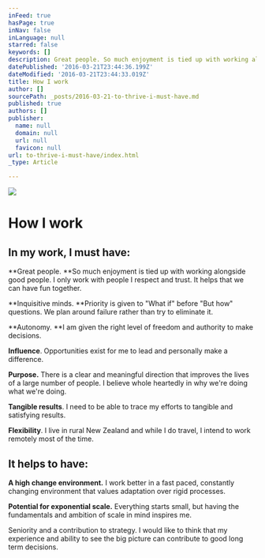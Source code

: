 ```yaml
---
inFeed: true
hasPage: true
inNav: false
inLanguage: null
starred: false
keywords: []
description: Great people. So much enjoyment is tied up with working alongside good people. I only work with people I respect and trust. It helps that we can have fun together.
datePublished: '2016-03-21T23:44:36.199Z'
dateModified: '2016-03-21T23:44:33.019Z'
title: How I work
author: []
sourcePath: _posts/2016-03-21-to-thrive-i-must-have.md
published: true
authors: []
publisher:
  name: null
  domain: null
  url: null
  favicon: null
url: to-thrive-i-must-have/index.html
_type: Article

---
```

![](https://the-grid-user-content.s3-us-west-2.amazonaws.com/8e513c3e-a675-4d2a-9d95-b844684f7be5.jpg)

# How I work

## In my work, I must have:

**Great people. **So much enjoyment is tied up with working alongside good people. I only work with people I respect and trust. It helps that we can have fun together.

**Inquisitive minds. **Priority is given to "What if" before "But how" questions. We plan around failure rather than try to eliminate it.

**Autonomy. **I am given the right level of freedom and authority to make decisions. 

**Influence**. Opportunities exist for me to lead and personally make a difference. 

**Purpose.** There is a clear and meaningful direction that improves the lives of a large number of people. I believe whole heartedly in why we're doing what we're doing.

**Tangible results**. I need to be able to trace my efforts to tangible and satisfying results. 

**Flexibility**. I live in rural New Zealand and while I do travel, I intend to work remotely most of the time. 

## It helps to have: 

**A high change environment.** I work better in a fast paced, constantly changing environment that values adaptation over rigid processes.

**Potential for exponential scale.** Everything starts small, but having the fundamentals and ambition of scale in mind inspires me.

Seniority and a contribution to strategy. I would like to think that my experience and ability to see the big picture can contribute to good long term decisions.